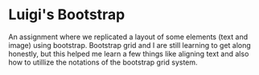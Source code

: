 Luigi's Bootstrap
====================

An assignment where we replicated a layout of some elements (text and image) using bootstrap. Bootstrap grid and I are still learning to get along honestly, but this helped me learn a few things like aligning text and also how to utillize the notations of the bootstrap grid system.